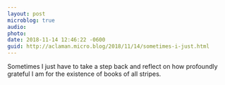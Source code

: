 ```yaml
---
layout: post
microblog: true
audio: 
photo: 
date: 2018-11-14 12:46:22 -0600
guid: http://aclaman.micro.blog/2018/11/14/sometimes-i-just.html
---
```

Sometimes I just have to take a step back and reflect on how profoundly grateful I am for the existence of books of all stripes.
